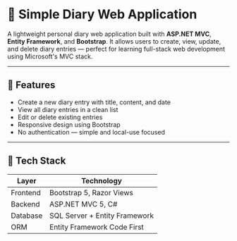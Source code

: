 # 📝 Simple Diary Web Application

A lightweight personal diary web application built with **ASP.NET MVC**, **Entity Framework**, and **Bootstrap**. It allows users to create, view, update, and delete diary entries — perfect for learning full-stack web development using Microsoft's MVC stack.

---

## 🚀 Features

- Create a new diary entry with title, content, and date
- View all diary entries in a clean list
- Edit or delete existing entries
- Responsive design using Bootstrap
- No authentication — simple and local-use focused

---

## 🔧 Tech Stack

| Layer      | Technology            |
|------------|------------------------|
| Frontend   | Bootstrap 5, Razor Views |
| Backend    | ASP.NET MVC 5, C#      |
| Database   | SQL Server + Entity Framework |
| ORM        | Entity Framework Code First |



